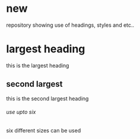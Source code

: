 # new
repository showing use of headings, styles and etc..
# largest heading
this is the largest heading
## second largest
this is the second largest heading
###### use upto six
six different sizes can be used
